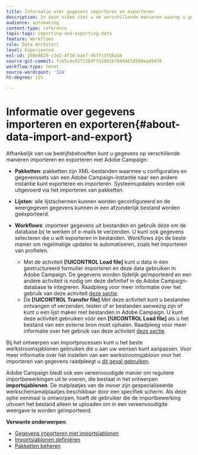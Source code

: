 ```yaml
---
title: Informatie over gegevens importeren en exporteren
description: In deze video ziet u de verschillende manieren waarop u gegevens kunt importeren en exporteren met Adobe Campaign.
audience: automating
content-type: reference
topic-tags: importing-and-exporting-data
feature: Workflows
role: Data Architect
level: Experienced
exl-id: 208e8629-c3e2-4f36-bae7-46ffc3f56a1b
source-git-commit: fcb5c4a92f23bdffd1082b7b044b5859dead9d70
workflow-type: tm+mt
source-wordcount: '324'
ht-degree: 12%

---
```


# Informatie over gegevens importeren en exporteren{#about-data-import-and-export}

Afhankelijk van uw bedrijfsbehoeften kunt u gegevens op verschillende manieren importeren en exporteren met Adobe Campaign:

* **Pakketten**: pakketten zijn XML-bestanden waarmee u configuraties en gegevenssets van een Adobe Campaign-instantie naar een andere instantie kunt exporteren en importeren. Systeemupdates worden ook uitgevoerd via het importeren van pakketten.
* **Lijsten**: alle lijstschermen kunnen worden geconfigureerd en de weergegeven gegevens kunnen in een afzonderlijk bestand worden geëxporteerd.
* **Workflows**: importeer gegevens uit bestanden en gebruik deze om de database bij te werken of e-mails te verzenden. U kunt ook gegevens selecteren die u wilt exporteren in bestanden. Workflows zijn de beste manier om regelmatige updates te automatiseren, zoals het importeren van profielen.

   * Met de activiteit **[!UICONTROL Load file]** kunt u data in één gestructureerd formulier importeren en deze data gebruiken in Adobe Campaign. De gegevens worden tijdelijk geïmporteerd en een andere activiteit is nodig om deze definitief in de Adobe Campaign-database te integreren. Raadpleeg voor meer informatie over het gebruik van deze activiteit [deze sectie](../../automating/using/load-file.md).
   * De **[!UICONTROL Transfer file]** Met deze activiteit kunt u bestanden ontvangen of verzenden, testen of er bestanden aanwezig zijn of kunt u een lijst maken met bestanden in Adobe Campaign. U kunt deze activiteit gebruiken vóór een **[!UICONTROL Load file]** als u het bestand van een externe bron moet ophalen. Raadpleeg voor meer informatie over het gebruik van deze activiteit [deze sectie](../../automating/using/transfer-file.md).

Bij het ontwerpen van importprocessen kunt u het beste werkstroomsjablonen gebruiken die u aan uw wensen kunt aanpassen. Voor meer informatie over het instellen van een werkstroomsjabloon voor het importeren van gegevens raadpleegt u [dit geval gebruiken](../../automating/using/creating-import-workflow-templates.md).

Adobe Campaign biedt ook een vereenvoudigde manier om reguliere importbewerkingen uit te voeren, die bestaat in het ontwerpen **importsjablonen**. De malplaatjes van de invoer zijn gespecialiseerde werkschemamalplaatjes beschikbaar door een specifiek scherm. Als deze optie eenmaal is ontworpen, hoeft de gebruiker die de importbewerking uitvoert het bestand alleen te uploaden om in een vereenvoudigde weergave te worden geïmporteerd.

**Verwante onderwerpen**:

* [Gegevens importeren met importsjablonen](../../automating/using/importing-data-with-import-templates.md)
* [Importsjablonen definiëren](../../automating/using/importing-data-with-import-templates.md#setting-up-import-templates)
* [Pakketten beheren](../../automating/using/managing-packages.md)
